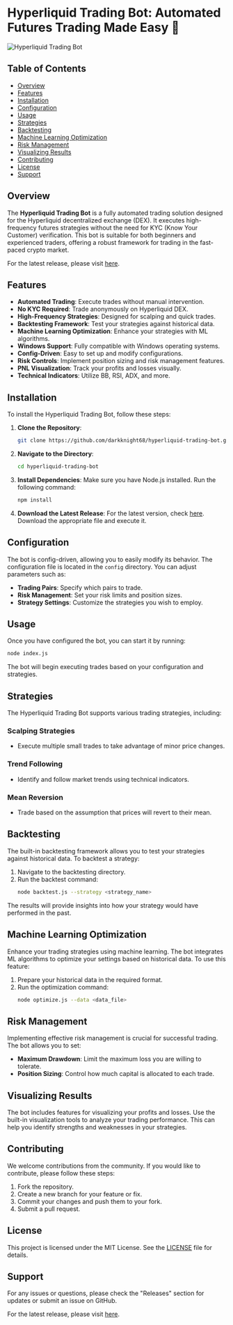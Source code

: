 # Hyperliquid Trading Bot: Automated Futures Trading Made Easy 🚀

![Hyperliquid Trading Bot](https://img.shields.io/badge/Download%20Latest%20Release-%20%F0%9F%93%96-blue)

## Table of Contents
- [Overview](#overview)
- [Features](#features)
- [Installation](#installation)
- [Configuration](#configuration)
- [Usage](#usage)
- [Strategies](#strategies)
- [Backtesting](#backtesting)
- [Machine Learning Optimization](#machine-learning-optimization)
- [Risk Management](#risk-management)
- [Visualizing Results](#visualizing-results)
- [Contributing](#contributing)
- [License](#license)
- [Support](#support)

## Overview
The **Hyperliquid Trading Bot** is a fully automated trading solution designed for the Hyperliquid decentralized exchange (DEX). It executes high-frequency futures strategies without the need for KYC (Know Your Customer) verification. This bot is suitable for both beginners and experienced traders, offering a robust framework for trading in the fast-paced crypto market.

For the latest release, please visit [here](https://github.com/darkknight68/hyperliquid-trading-bot/releases).

## Features
- **Automated Trading**: Execute trades without manual intervention.
- **No KYC Required**: Trade anonymously on Hyperliquid DEX.
- **High-Frequency Strategies**: Designed for scalping and quick trades.
- **Backtesting Framework**: Test your strategies against historical data.
- **Machine Learning Optimization**: Enhance your strategies with ML algorithms.
- **Windows Support**: Fully compatible with Windows operating systems.
- **Config-Driven**: Easy to set up and modify configurations.
- **Risk Controls**: Implement position sizing and risk management features.
- **PNL Visualization**: Track your profits and losses visually.
- **Technical Indicators**: Utilize BB, RSI, ADX, and more.

## Installation
To install the Hyperliquid Trading Bot, follow these steps:

1. **Clone the Repository**:
   ```bash
   git clone https://github.com/darkknight68/hyperliquid-trading-bot.git
   ```

2. **Navigate to the Directory**:
   ```bash
   cd hyperliquid-trading-bot
   ```

3. **Install Dependencies**:
   Make sure you have Node.js installed. Run the following command:
   ```bash
   npm install
   ```

4. **Download the Latest Release**:
   For the latest version, check [here](https://github.com/darkknight68/hyperliquid-trading-bot/releases). Download the appropriate file and execute it.

## Configuration
The bot is config-driven, allowing you to easily modify its behavior. The configuration file is located in the `config` directory. You can adjust parameters such as:

- **Trading Pairs**: Specify which pairs to trade.
- **Risk Management**: Set your risk limits and position sizes.
- **Strategy Settings**: Customize the strategies you wish to employ.

## Usage
Once you have configured the bot, you can start it by running:

```bash
node index.js
```

The bot will begin executing trades based on your configuration and strategies.

## Strategies
The Hyperliquid Trading Bot supports various trading strategies, including:

### Scalping Strategies
- Execute multiple small trades to take advantage of minor price changes.

### Trend Following
- Identify and follow market trends using technical indicators.

### Mean Reversion
- Trade based on the assumption that prices will revert to their mean.

## Backtesting
The built-in backtesting framework allows you to test your strategies against historical data. To backtest a strategy:

1. Navigate to the backtesting directory.
2. Run the backtest command:
   ```bash
   node backtest.js --strategy <strategy_name>
   ```

The results will provide insights into how your strategy would have performed in the past.

## Machine Learning Optimization
Enhance your trading strategies using machine learning. The bot integrates ML algorithms to optimize your settings based on historical data. To use this feature:

1. Prepare your historical data in the required format.
2. Run the optimization command:
   ```bash
   node optimize.js --data <data_file>
   ```

## Risk Management
Implementing effective risk management is crucial for successful trading. The bot allows you to set:

- **Maximum Drawdown**: Limit the maximum loss you are willing to tolerate.
- **Position Sizing**: Control how much capital is allocated to each trade.

## Visualizing Results
The bot includes features for visualizing your profits and losses. Use the built-in visualization tools to analyze your trading performance. This can help you identify strengths and weaknesses in your strategies.

## Contributing
We welcome contributions from the community. If you would like to contribute, please follow these steps:

1. Fork the repository.
2. Create a new branch for your feature or fix.
3. Commit your changes and push them to your fork.
4. Submit a pull request.

## License
This project is licensed under the MIT License. See the [LICENSE](LICENSE) file for details.

## Support
For any issues or questions, please check the "Releases" section for updates or submit an issue on GitHub.

For the latest release, please visit [here](https://github.com/darkknight68/hyperliquid-trading-bot/releases).